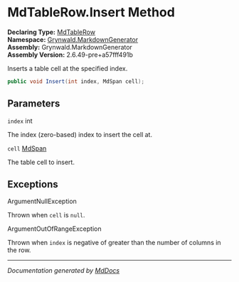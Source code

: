 ﻿<!--  
  <auto-generated>   
    The contents of this file were generated by a tool.  
    Changes to this file may be list if the file is regenerated  
  </auto-generated>   
-->

# MdTableRow.Insert Method

**Declaring Type:** [MdTableRow](../index.md)  
**Namespace:** [Grynwald.MarkdownGenerator](../../index.md)  
**Assembly:** Grynwald.MarkdownGenerator  
**Assembly Version:** 2.6.49\-pre+a57fff491b

Inserts a table cell at the specified index.

```csharp
public void Insert(int index, MdSpan cell);
```

## Parameters

`index`  int

The index (zero\-based) index to insert the cell at.

`cell`  [MdSpan](../../MdSpan/index.md)

The table cell to insert.

## Exceptions

ArgumentNullException

Thrown when `cell` is `null`.

ArgumentOutOfRangeException

Thrown when `index` is negative of greater than the number of columns in the row.

___

*Documentation generated by [MdDocs](https://github.com/ap0llo/mddocs)*
